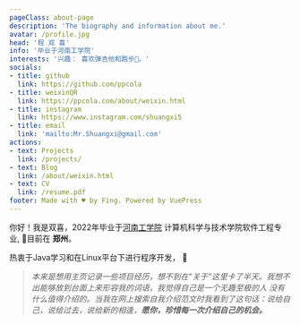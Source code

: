 ```yaml
---
pageClass: about-page
description: 'The biography and information about me.'
avatar: /profile.jpg
head: '程 双 喜'
info: '毕业于河南工学院'
interests: '兴趣： 喜欢弹吉他和跑步🏃‍。'
socials:
- title: github
  link: https://github.com/ppcola
- title: weixinQR
  link: https://ppcola.com/about/weixin.html
- title: instagram
  link: https://www.instagram.com/shuangxi5
- title: email
  link: 'mailto:Mr.Shuangxi@gmail.com'
actions:
- text: Projects
  link: /projects/
- text: Blog
  link: /about/weixin.html
- text: CV
  link: /resume.pdf
footer: Made with ♥ by Fing. Powered by VuePress
---
```


<AboutCard :frontmatter="$page.frontmatter" >

你好！我是双喜，2022年毕业于[河南工学院](https://baike.baidu.com/item/%E6%B2%B3%E5%8D%97%E5%B7%A5%E5%AD%A6%E9%99%A2/9750218) 计算机科学与技术学院软件工程专业, 📍目前在 **郑州**。

热衷于Java学习和在Linux平台下进行程序开发， :dizzy: 

> _本来是想用主页记录一些项目经历，想不到在“关于”这里卡了半天。我想不出能够放到台面上来形容我的词语，我觉得自己是一个无趣至极的人 没有什么值得介绍的。当我在网上搜索自我介绍范文时我看到了这句话：说给自己，说给过去，说给新的相逢，**愿你，珍惜每一次介绍自己的机会。**_

</AboutCard>

<style lang="stylus">

.theme-container.about-page .page
  background-color #e6ecf0
  min-height calc(100vh)
  
  .last-updated
    display none

</style>
